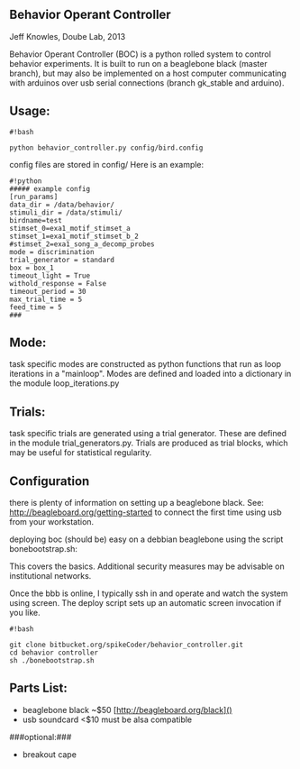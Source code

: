 ## Behavior Operant Controller ##
Jeff Knowles, Doube Lab, 2013 


Behavior Operant Controller (BOC) is a python rolled system to control behavior experiments. It is built to run on a beaglebone black (master branch), but may also be implemented on a host computer communicating with arduinos over usb serial connections (branch gk_stable and arduino).  

## Usage: ##

```
#!bash

python behavior_controller.py config/bird.config 

```

config files are stored in config/
Here is an example:

```
#!python
##### example config 
[run_params]
data_dir = /data/behavior/
stimuli_dir = /data/stimuli/
birdname=test
stimset_0=exa1_motif_stimset_a
stimset_1=exa1_motif_stimset_b_2
#stimset_2=exa1_song_a_decomp_probes
mode = discrimination
trial_generator = standard
box = box_1
timeout_light = True
withold_response = False
timeout_period = 30
max_trial_time = 5
feed_time = 5
###
```

## Mode: ##
task specific modes are constructed as python functions that run as loop iterations in a "mainloop". Modes are defined and loaded into a dictionary in the module loop_iterations.py

## Trials: ##
task specific trials are generated using a trial generator.  These are defined in the module trial_generators.py. Trials are produced as trial blocks, which may be useful for statistical regularity.  

## Configuration ##
there is plenty of information on setting up a beaglebone black.  See: http://beagleboard.org/getting-started to connect the first time using usb from your workstation.

deploying boc (should be) easy on a debbian beaglebone using the script bonebootstrap.sh:

This covers the basics.  Additional security measures may be advisable on institutional networks.  

Once the bbb is online, I typically ssh in and operate and watch the system using screen.  The deploy script sets up an automatic screen invocation if you like.  
  
```
#!bash

git clone bitbucket.org/spikeCoder/behavior_controller.git
cd behavior controller
sh ./bonebootstrap.sh
```



## Parts List: ##
* beaglebone black ~$50  [http://beagleboard.org/black]()
* usb soundcard <$10     must be alsa compatible 

###optional:###
* breakout cape 